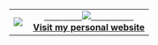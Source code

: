 <table width="100%"  border="0" cellpadding="0" cellspacing="0">
  <tr>
    <td align="center">
      <img align="left" src="https://github-readme-stats.vercel.app/api?username=le3ch-tech&show_icons=true&theme=dracula" />
    </td>
    <td align="center">
      <a href="https://le3ch-tech.github.io/">
        <span>&nbsp;&nbsp;&nbsp;&nbsp;&nbsp;&nbsp;&nbsp;</span>
        <span>&nbsp;&nbsp;&nbsp;&nbsp;&nbsp;&nbsp;&nbsp;</span>
        <!-- <img src="https://github.com/benyou1969/benyou1969/blob/master/globe.gif?raw=true" /> -->
        <img src="https://i.pinimg.com/originals/f4/7f/d8/f47fd896add554744b4114d964b61b41.gif" />
        <span>&nbsp;&nbsp;&nbsp;&nbsp;&nbsp;&nbsp;&nbsp;&nbsp;</span>
        <span>&nbsp;&nbsp;&nbsp;&nbsp;&nbsp;&nbsp;&nbsp;&nbsp;</span>
        <br>
        <strong>Visit my personal website </strong>
    </td>
  </tr>
</table>
